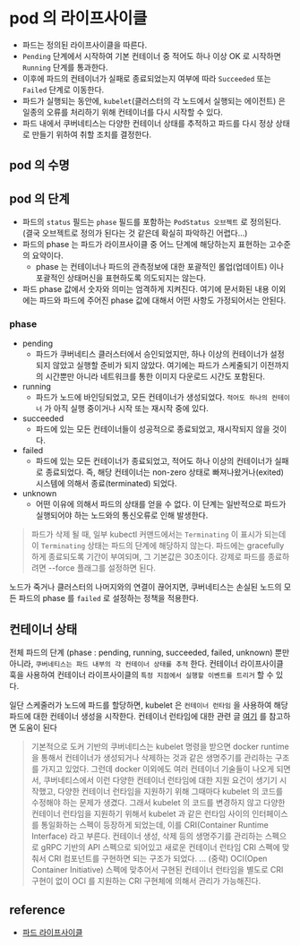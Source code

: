 # pod 의 라이프사이클
* 파드는 정의된 라이프사이클을 따른다.
* `Pending` 단계에서 시작하여 기본 컨테이너 중 적어도 하나 이상 OK 로 시작하면 `Running` 단계를 통과한다.
* 이후에 파드의 컨테이너가 실패로 종료되었는지 여부에 따라 `Succeeded` 또는 `Failed` 단계로 이동한다.
* 파드가 실행되는 동안에, `kubelet`(클러스터의 각 노드에서 실행되는 에이전트) 은 일종의 오류를 처리하기 위해 컨테이너를 다시 시작할 수 있다.
* 파드 내에서 쿠버네티스는 다양한 컨테이너 상태를 추적하고 파드를 다시 정상 상태로 만들기 위하여 취할 조치를 결정한다.

## pod 의 수명

## pod 의 단계
* 파드의 `status` 필드는 `phase` 필드를 포함하는 `PodStatus 오브젝트` 로 정의된다. (결국 오브젝트로 정의가 된다는 것 같은데 확실히 파악하긴 어렵다...)
* 파드의 phase 는 파드가 라이프사이클 중 어느 단계에 해당하는지 표현하는 고수준의 요약이다.
  * phase 는 컨테이너나 파드의 관측정보에 대한 포괄적인 롤업(업데이트) 이나 포괄적인 상태머신을 표현하도록 의도되지는 않는다.
* 파드 phase 값에서 숫자와 의미는 엄격하게 지켜진다. 여기에 문서화된 내용 이외에는 파드와 파드에 주어진 phase 값에 대해서 어떤 사항도 가정되어서는 안된다.

### phase
* pending
  * 파드가 쿠버네티스 클러스터에서 승인되었지만, 하나 이상의 컨테이너가 설정되지 않았고 실행할 준비가 되지 않았다. 여기에는 파드가 스케줄되기 이전까지의 시간뿐만 아니라 네트워크를 통한 이미지 다운로드 시간도 포함된다.
* running
  * 파드가 노드에 바인딩되었고, 모든 컨테이너가 생성되었다. `적어도 하나의 컨테이너` 가 아직 실행 중이거나 시작 또는 재시작 중에 있다.
* succeeded
  * 파드에 있는 모든 컨테이너들이 성공적으로 종료되었고, 재시작되지 않을 것이다.
* failed
  * 파드에 있는 모든 컨테이너가 종료되었고, 적어도 하나 이상의 컨테이너가 실패로 종료되었다. 즉, 해당 컨테이너는 non-zero 상태로 빠져나왔거나(exited) 시스템에 의해서 종료(terminated) 되었다.
* unknown
  * 어떤 이유에 의해서 파드의 상태를 얻을 수 없다. 이 단계는 일반적으로 파드가 실행되어야 하는 노드와의 통신오류로 인해 발생한다.

> 파드가 삭제 될 때, 일부 kubectl 커맨드에서는 `Terminating` 이 표시가 되는데 이 `Terminating` 상태는 파드의 단계에 해당하지 않는다. 
> 파드에는 gracefully 하게 종료되도록 기간이 부여되며, 그 기본값은 30초이다. 강제로 파드를 종료하려면 --force 플래그를 설정하면 된다.

노드가 죽거나 클러스터의 나머지와의 연결이 끊어지면, 쿠버네티스는 손실된 노드의 모든 파드의 phase 를 `failed` 로 설정하는 정책을 적용한다.

## 컨테이너 상태
전체 파드의 단계 (phase : pending, running, succeeded, failed, unknown) 뿐만 아니라, `쿠버네티스는 파드 내부의 각 컨테이너 상태를 추적` 한다. 컨테이너 라이프사이클 훅을 사용하여 컨테이너 라이프사이클의 `특정 지점에서 실행할 이벤트를 트리거` 할 수 있다.   

일단 스케줄러가 노드에 파드를 할당하면, kubelet 은 `컨테이너 런타임` 을 사용하여 해당 파드에 대한 컨테이너 생성을 시작한다.
컨테이너 런타임에 대한 관련 글 [여기](https://bcho.tistory.com/1353) 를 참고하면 도움이 된다

> 기본적으로 도커 기반의 쿠버네티스는 kubelet 명령을 받으면 docker runtime 을 통해서 컨테이너가 생성되거나 삭제하는 것과 같은 생명주기를 관리하는 구조를 가지고 있었다.
> 그런데 docker 이외에도 여러 컨테이너 기술들이 나오게 되면서, 쿠버네티스에서 이런 다양한 컨테이너 런타임에 대한 지원 요건이 생기기 시작했고, 다양한 컨테이너 런타임을 지원하기 위해 그때마다 kubelet 의 코드를 수정해야 하는 문제가 생겼다.
> 그래서 kubelet 의 코드를 변경하지 않고 다양한 컨테이너 런타임을 지원하기 위해서 kubelet 과 같은 런타임 사이의 인터페이스를 통일화하는 스펙이 등장하게 되었는데, 이를 CRI(Container Runtime Interface) 라고 부른다. 컨테이너 생성, 삭제 등의 생명주기를 관리하는 스펙으로 gRPC 기반의 API 스펙으로 되어있고 새로운 컨테이너 런타임 CRI 스펙에 맞춰서 CRI 컴포넌트를 구현하면 되는 구조가 되었다.
> ... (중략)
> OCI(Open Container Initiative) 스펙에 맞추어서 구현된 컨테이너 런타임을 별도로 CRI 구현이 없이 OCI 를 지원하는 CRI 구현체에 의해서 관리가 가능해진다.




## reference
* [파드 라이프사이클](https://kubernetes.io/ko/docs/concepts/workloads/pods/pod-lifecycle/#%ED%8C%8C%EB%93%9C%EC%9D%98-%EB%8B%A8%EA%B3%84)

